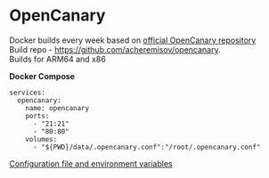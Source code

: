 # OpenCanary

Docker builds every week based on [official OpenCanary repository](https://github.com/thinkst/opencanary)  
Build repo - https://github.com/acheremisov/opencanary.  
Builds for ARM64 and x86

**Docker Compose**

```
services:
  opencanary:
    name: opencanary
    ports:
      - "21:21"
      - "80:80"
    volumes:
      - "${PWD}/data/.opencanary.conf":"/root/.opencanary.conf"
```

[Configuration file and environment variables](https://opencanary.readthedocs.io/en/latest/starting/configuration.html)
